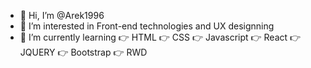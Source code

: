 - 👋 Hi, I’m @Arek1996
- 👀 I’m interested in Front-end technologies and UX designning 
- 🌱 I’m currently learning 
👉 HTML
👉 CSS
👉 Javascript 
👉 React
👉 JQUERY
👉 Bootstrap
👉 RWD
